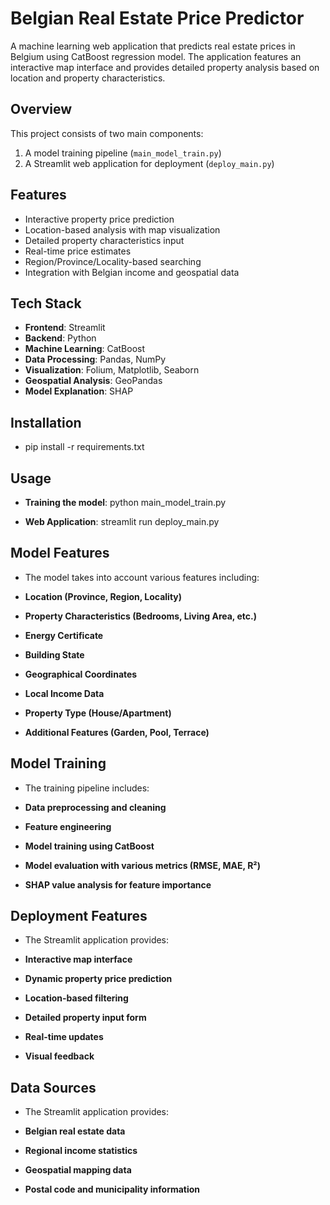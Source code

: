 # Belgian Real Estate Price Predictor

A machine learning web application that predicts real estate prices in Belgium using CatBoost regression model. The application features an interactive map interface and provides detailed property analysis based on location and property characteristics.

## Overview

This project consists of two main components:
1. A model training pipeline (`main_model_train.py`)
2. A Streamlit web application for deployment (`deploy_main.py`)

## Features

- Interactive property price prediction
- Location-based analysis with map visualization
- Detailed property characteristics input
- Real-time price estimates
- Region/Province/Locality-based searching
- Integration with Belgian income and geospatial data

## Tech Stack

- **Frontend**: Streamlit
- **Backend**: Python
- **Machine Learning**: CatBoost
- **Data Processing**: Pandas, NumPy
- **Visualization**: Folium, Matplotlib, Seaborn
- **Geospatial Analysis**: GeoPandas
- **Model Explanation**: SHAP

## Installation

- pip install -r requirements.txt
 
 ## Usage

 - **Training the model**: python main_model_train.py

 - **Web Application**: streamlit run deploy_main.py

## Model Features

- The model takes into account various features including:

- **Location (Province, Region, Locality)**
- **Property Characteristics (Bedrooms, Living Area, etc.)**
- **Energy Certificate**
- **Building State**
- **Geographical Coordinates**
- **Local Income Data**
- **Property Type (House/Apartment)**
- **Additional Features (Garden, Pool, Terrace)**

## Model Training

- The training pipeline includes:

- **Data preprocessing and cleaning**
- **Feature engineering**
- **Model training using CatBoost**
- **Model evaluation with various metrics (RMSE, MAE, R²)**
- **SHAP value analysis for feature importance**

## Deployment Features

- The Streamlit application provides:

- **Interactive map interface**
- **Dynamic property price prediction**
- **Location-based filtering**
- **Detailed property input form**
- **Real-time updates**
- **Visual feedback**

## Data Sources

- The Streamlit application provides:

- **Belgian real estate data**
- **Regional income statistics**
- **Geospatial mapping data**
- **Postal code and municipality information**
